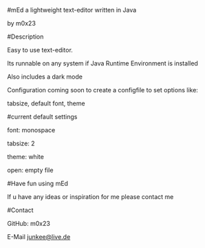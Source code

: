 #mEd
a lightweight text-editor written in Java

by m0x23


#Description

Easy to use text-editor.

Its runnable on any system if Java Runtime Environment is installed

Also includes a dark mode

Configuration coming soon to create a configfile to set options like:

tabsize, default font, theme

#current default settings

font: monospace

tabsize: 2

theme: white

open: empty file



#Have fun using mEd


If u have any ideas or inspiration for me please contact me


#Contact 

GitHub:
m0x23 

E-Mail
junkee@live.de